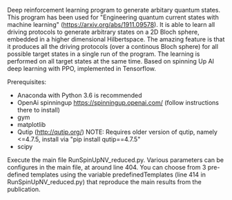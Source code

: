 Deep reinforcement learning program to generate arbitary quantum states. This program has been used for "Engineering quantum current states with machine learning" (https://arxiv.org/abs/1911.09578).
It is able to learn all driving protocols to generate arbitrary states on a 2D Bloch sphere, embedded in a higher dimensional Hilbertspace. The amazing feature is that it produces all the driving protocols (over a continous Bloch sphere) for all possible target states in a single run of the program. The learning is performed on all target states at the same time. Based on spinning Up AI deep learning with PPO, implemented in Tensorflow.


Prerequisites:
- Anaconda with Python 3.6 is recommended
- OpenAi spinningup https://spinningup.openai.com/ (follow instructions there to install)
- gym
- matplotlib
- Qutip (http://qutip.org/) NOTE: Requires older version of qutip, namely <=4.7.5, install via "pip install qutip==4.7.5"
- scipy

Execute the main file RunSpinUpNV_reduced.py. Various parameters can be configures in the main file, at around line 404. You can choose from 3 pre-defined templates using the variable predefinedTemplates (line 414 in RunSpinUpNV_reduced.py) that reproduce the main results from the publication.

